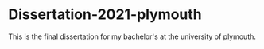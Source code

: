 # Dissertation-2021-plymouth
This is the final dissertation for my bachelor's at the university of plymouth.
